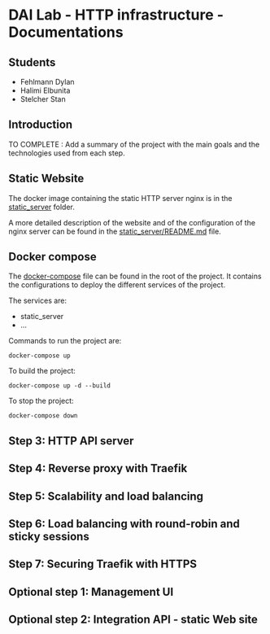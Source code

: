 DAI Lab - HTTP infrastructure - Documentations
=============================

Students
----------
- Fehlmann Dylan
- Halimi Elbunita
- Stelcher Stan

Introduction
----------
TO COMPLETE : Add a summary of the project with the main goals and the technologies used from each step.

Static Website
----------
The docker image containing the static HTTP server nginx is in the [static_server](static_server) folder.

A more detailed description of the website and of the configuration of the nginx server can be found in the [static_server/README.md](static_server/README.md) file.

Docker compose
----------
The [docker-compose](docker-compose.yml) file can be found in the root of the project. It contains the configurations to deploy the different services of the project.

The services are:
- static_server
- ...

Commands to run the project are:
```
docker-compose up

```

To build the project:
```
docker-compose up -d --build 
```


To stop the project:
```
docker-compose down
```


Step 3: HTTP API server
----------


Step 4: Reverse proxy with Traefik
----------


Step 5: Scalability and load balancing
----------


Step 6: Load balancing with round-robin and sticky sessions
----------


Step 7: Securing Traefik with HTTPS
----------



Optional step 1: Management UI
------------------------------


Optional step 2: Integration API - static Web site
--------------------------------------------------
